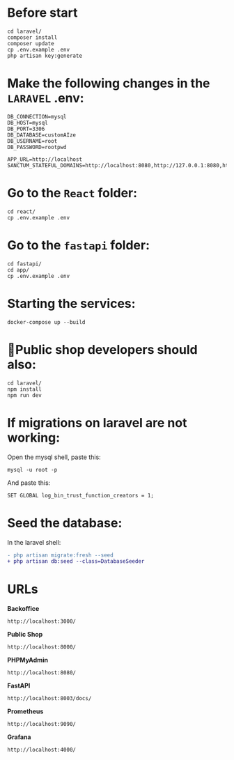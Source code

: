 # Before start
```
cd laravel/
composer install
composer update
cp .env.example .env
php artisan key:generate
```

# Make the following changes in the `LARAVEL` .env:
```
DB_CONNECTION=mysql
DB_HOST=mysql
DB_PORT=3306
DB_DATABASE=customAIze
DB_USERNAME=root
DB_PASSWORD=rootpwd

APP_URL=http://localhost
SANCTUM_STATEFUL_DOMAINS=http://localhost:8080,http://127.0.0.1:8080,http://localhost:3000,http://127.0.0.1:3000
```

# Go to the `React` folder:
```
cd react/
cp .env.example .env
```

# Go to the `fastapi` folder:
```
cd fastapi/
cd app/
cp .env.example .env
```

# Starting the services:
```
docker-compose up --build
```

# 👀Public shop developers should also:
```
cd laravel/
npm install
npm run dev
```

# If migrations on laravel are not working:
Open the mysql shell, paste this:
```
mysql -u root -p
```
And paste this:
```
SET GLOBAL log_bin_trust_function_creators = 1;
```

# Seed the database:
In the laravel shell:
```diff
- php artisan migrate:fresh --seed
+ php artisan db:seed --class=DatabaseSeeder
```

# URLs

**Backoffice**
```
http://localhost:3000/
```
**Public Shop**
```
http://localhost:8000/
```
**PHPMyAdmin**
```
http://localhost:8080/
```
**FastAPI**
```
http://localhost:8003/docs/
```
**Prometheus**
```
http://localhost:9090/
```
**Grafana**
```
http://localhost:4000/
```